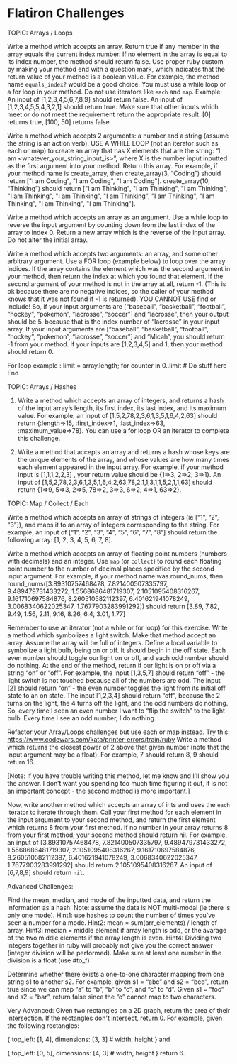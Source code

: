 # Flatiron Challenges

	
TOPIC: Arrays / Loops

Write a method which accepts an array. Return true if any member in the array equals the current index number. If no element in the array is equal to its index number, the method should return false. Use proper ruby custom by making your method end with a question mark, which indicates that the return value of your method is a boolean value. For example, the method name `equals_index?` would be a good choice. You must use a while loop or a for loop in your method. Do not use iterators like `each` and `map`. 
Example: An input of [1,2,3,4,5,6,7,8,9] should return false. An input of [1,2,3,4,5,5,4,3,2,1] should return true. Make sure that other inputs which meet or do not meet the requirement return the appropriate result. [0] returns true, [100, 50] returns false.




Write a method which accepts 2 arguments: a number and a string (assume the string is an action verb). USE A WHILE LOOP (not an iterator such as each or map) to create an array that has X elements that are the string: “I am <whatever_your_string_input_is>”, where X is the number input inputted as the first argument into your method. Return this array. For example, if your method name is create_array, then create_array(3, “Coding”) should return ["I am Coding", "I am Coding", "I am Coding"]. create_array(10, “Thinking”) should return ["I am Thinking", "I am Thinking", "I am Thinking", "I am Thinking", "I am Thinking", "I am Thinking", "I am Thinking", "I am Thinking", "I am Thinking", "I am Thinking"].



Write a method which accepts an array as an argument. Use a while loop to reverse the input argument by counting down from the last index of the array to index 0. Return a new array which is the reverse of the input array. Do not alter the initial array. 



Write a method which accepts two arguments: an array, and some other arbitrary argument. Use a FOR loop  (example below) to loop over the array indices. If the array contains the element which was the second argument in your method, then return the index at which you found that element. If the second argument of your method is not in the array at all, return -1. (This is ok because there are no negative indices, so the caller of your method knows that it was not found if -1 is returned). YOU CANNOT USE find or include! So, if your input arguments are [“baseball”, “basketball”, “football”, “hockey”, “pokemon”, “lacrosse”, “soccer”] and “lacrosse”, then your output should be 5, because that is the index number of “lacrosse” in your input array. If your input arguments are [“baseball”, “basketball”, “football”, “hockey”, “pokemon”, “lacrosse”, “soccer”] and “Micah”, you should return -1 from your method. If your inputs are [1,2,3,4,5] and 1, then your method should return 0. 

For loop example : 
limit = array.length; 
	for counter in 0..limit 
		# Do stuff here 
	End


TOPIC: Arrays / Hashes

1)  Write a method which accepts an array of integers, and returns a hash of the input array’s length, its first index, its last index, and its maximum value. For example, an input of [1,5,2,78,2,3,6,1,3,5,1,6,4,2,63] should return {:length=>15, :first_index=>1, :last_index=>63, :maximum_value=>78}. You can use a for loop OR an iterator to complete this challenge. 




2) Write a method that accepts an array and returns a hash whose keys are the unique elements of the array, and whose values are how many times each element appeared in the input array. For example, if your method input is [1,1,1,2,2,3] , your return value should be {1=>3, 2=>2, 3=>1}. An input of [1,5,2,78,2,3,6,1,3,5,1,6,4,2,63,78,2,1,1,3,1,1,5,2,1,1,63] should return {1=>9, 5=>3, 2=>5, 78=>2, 3=>3, 6=>2, 4=>1, 63=>2}.

TOPIC: Map / Collect / Each

Write a method which accepts an array of strings of integers (ie [“1”, “2”, “3”]), and maps it to an array of integers corresponding to the string. For example, an input of [“1”, “2”, “3”, “4”, “5”, “6”, “7”, “8”] should return the following array: [1, 2, 3, 4, 5, 6, 7, 8].



Write a method which accepts an array of floating point numbers (numbers with decimals) and an integer. Use `map` (or `collect`) to round each floating point number to the number of decimal places specified by the second input argument. For example, if your method name was round_nums, then round_nums([3.89310757468478, 7.821400507335797, 9.489479731433272, 1.5568686481719307, 2.1051095408316267, 9.161710697584876, 8.260510582112397, 6.401621941078249, 3.0068340622025347, 1.7677903283991292]) should return [3.89, 7.82, 9.49, 1.56, 2.11, 9.16, 8.26, 6.4, 3.01, 1.77]



Remember to use an iterator (not a while or for loop) for this exercise. Write a method which symbolizes a light switch. Make that method accept an array. Assume the array will be full of integers. Define a local variable to symbolize a light bulb, being on or off. It should begin in the off state. Each even number should toggle our light on or off, and each odd number should do nothing. At the end of the method, return if our light is on or off via a string “on” or “off”. For example, the input [1,3,5,7] should return “off” - the light switch is not touched because all of the numbers are odd. The input [2] should return “on” - the even number toggles the light from its initial off state to an on state. The input [1,2,3,4] should return “off”, because the 2 turns on the light, the 4 turns off the light, and the odd numbers do nothing. So, every time I seen an even number I want to “flip the switch” to the light bulb. Every time I see an odd number, I do nothing.




Refactor your Array/Loops challenges but use each or map instead.
Try this: https://www.codewars.com/kata/printer-errors/train/ruby
Write a method which returns the closest power of 2 above that given number (note that the input argument may be a float). For example, 7 should return 8, 9 should return 16. 

[Note: If you have trouble writing this method, let me know and I’ll show you the answer. I don’t want you spending too much time figuring it out, it is not an important concept - the second method is more important.]

Now, write another method which accepts an array of ints and uses the `each` iterator to iterate through them. Call your first method for each element in the input argument to your second method, and return the first element which returns 8 from your first method. If no number in your array returns 8 from your first method, your second method should return nil. For example, an input of [3.89310757468478, 7.821400507335797, 9.489479731433272, 1.5568686481719307, 2.1051095408316267, 9.161710697584876, 8.260510582112397, 6.401621941078249, 3.0068340622025347, 1.7677903283991292] should return 2.1051095408316267. An input of [6,7,8,9] should return `nil`.



Advanced Challenges:

Find the mean, median, and mode of the inputted data, and return the information as a hash. Note: assume the data is NOT multi-modal (ie there is only one mode). Hint1: use hashes to count the number of times you’ve seen a number for a mode. Hint2: mean = sum(arr_elements) / length of array.  Hint3: median = middle element if array length is odd, or the avarage of the two middle elements if the array length is even. Hint4: Dividing two integers together in ruby will probably not give you the correct answer (integer division will be performed). Make sure at least one number in the division is a float (use #to_f)




Determine whether there exists a one-to-one character mapping from one string s1 to another s2.
 For example, given s1 = “abc” and s2 = “bcd”, return true since we can map “a” to “b”, “b” to “c”, and “c” to “d”.
Given s1 = “foo” and s2 = “bar”, return false since the “o” cannot map to two characters.






Very Advanced: Given two rectangles on a 2D graph, return the area of their intersection. If the rectangles don't intersect, return 0.
For example, given the following rectangles:

{
  top_left: [1, 4],
              dimensions: [3, 3] # width, height
 }
and

{
    top_left: [0, 5],
    dimensions: [4, 3] # width, height
 }
return 6.







